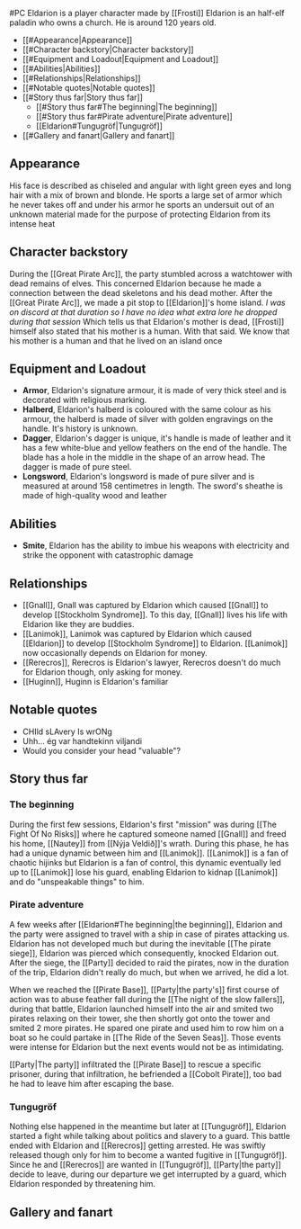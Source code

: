 #PC 
Eldarion is a player character made by [[Frosti]] Eldarion is an half-elf paladin who owns a church. He is around 120 years old.

- [[#Appearance|Appearance]]
- [[#Character backstory|Character backstory]]
- [[#Equipment and Loadout|Equipment and Loadout]]
- [[#Abilities|Abilities]]
- [[#Relationships|Relationships]]
- [[#Notable quotes|Notable quotes]]
- [[#Story thus far|Story thus far]]
	- [[#Story thus far#The beginning|The beginning]]
	- [[#Story thus far#Pirate adventure|Pirate adventure]]
	- [[Eldarion#Tungugröf|Tungugröf]]
- [[#Gallery and fanart|Gallery and fanart]]

## Appearance
His face is described as chiseled and angular with light green eyes and long hair with a mix of brown and blonde. He sports a large set of armor which he never takes off and under his armor he sports an undersuit out of an unknown material made for the purpose of protecting Eldarion from its intense heat

## Character backstory
During the [[Great Pirate Arc]], the party stumbled across a watchtower with dead remains of elves. This concerned Eldarion because he made a connection between the dead skeletons and his dead mother. 
After the [[Great Pirate Arc]], we made a pit stop to [[Eldarion]]'s home island. *I was on discord at that duration so I have no idea what extra lore he dropped during that session*
Which tells us that Eldarion's mother is dead, [[Frosti]] himself also stated that his mother is a human.
With that said. We know that his mother is a human and that he lived on an island once
## Equipment and Loadout
- **Armor**, Eldarion's signature armour, it is made of very thick steel and is decorated with religious marking.
- **Halberd**, Eldarion's halberd is coloured with the same colour as his armour, the halberd is made of silver with golden engravings on the handle. It's history is unknown.
- **Dagger**, Eldarion's dagger is unique, it's handle is made of leather and it has a few white-blue and yellow feathers on the end of the handle. The blade has a hole in the middle in the shape of an arrow head. The dagger is made of pure steel.
- **Longsword**, Eldarion's longsword is made of pure silver and is measured at around 158 centimetres in length. The sword's sheathe is made of high-quality wood and leather
## Abilities
- **Smite**, Eldarion has the ability to imbue his weapons with electricity and strike the opponent with catastrophic damage

## Relationships
- [[Gnall]], Gnall was captured by Eldarion which caused [[Gnall]] to develop [[Stockholm Syndrome]]. To this day, [[Gnall]] lives his life with Eldarion like they are buddies.
- [[Lanimok]], Lanimok was captured by Eldarion which caused [[Eldarion]] to develop [[Stockholm Syndrome]] to Eldarion. [[Lanimok]] now occasionally depends on Eldarion for money.
- [[Rerecros]], Rerecros is Eldarion's lawyer, Rerecros doesn't do much for Eldarion though, only asking for money.
- [[Huginn]], Huginn is Eldarion's familiar
## Notable quotes
- CHIld sLAvery Is wrONg
- Uhh... ég var handtekinn viljandi
- Would you consider your head "valuable"?

## Story thus far
### The beginning
During the first few sessions, Eldarion's first "mission" was during [[The Fight Of No Risks]] where he captured someone named [[Gnall]] and freed his home, [[Nautey]] from [[Nýja Veldið]]'s wrath. During this phase, he has had a unique dynamic between him and [[Lanimok]]. [[Lanimok]] is a fan of chaotic hijinks but Eldarion is a fan of control, this dynamic eventually led up to [[Lanimok]] lose his guard, enabling Eldarion to kidnap [[Lanimok]] and do "unspeakable things" to him.
### Pirate adventure
A few weeks after [[Eldarion#The beginning|the beginning]], Eldarion and the party were assigned to travel with a ship in case of pirates attacking us. Eldarion has not developed much but during the inevitable [[The pirate siege]], Eldarion was pierced which consequently, knocked Eldarion out. After the siege, the [[Party]] decided to raid the pirates, now in the duration of the trip, Eldarion didn't really do much, but when we arrived, he did a lot.

When we reached the [[Pirate Base]], [[Party|the party's]] first course of action was to abuse feather fall during the [[The night of the slow fallers]], during that battle, Eldarion launched himself into the air and smited two pirates relaxing on their tower, she then shortly got onto the tower and smited 2 more pirates. He spared one pirate and used him to row him on a boat so he could partake in [[The Ride of the Seven Seas]]. Those events were intense for Eldarion but the next events would not be as intimidating.

[[Party|The party]] infiltrated the [[Pirate Base]] to rescue a specific prisoner, during that infiltration, he befriended a [[Cobolt Pirate]], too bad he had to leave him after escaping the base.
### Tungugröf
Nothing else happened in the meantime but later at [[Tungugröf]], Eldarion started a fight while talking about politics and slavery to a guard. This battle ended with Eldarion and [[Rerecros]] getting arrested. He was swiftly released though only for him to become a wanted fugitive in [[Tungugröf]]. Since he and [[Rerecros]] are wanted in [[Tungugröf]], [[Party|the party]] decide to leave, during our departure we get interrupted by a guard, which Eldarion responded by threatening him.
## Gallery and fanart
